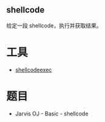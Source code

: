 ## shellcode

给定一段 shellcode，执行并获取结果。

工具
====

-   [shellcodeexec](https://github.com/inquisb/shellcodeexec)

题目
====

-   Jarvis OJ - Basic - shellcode
